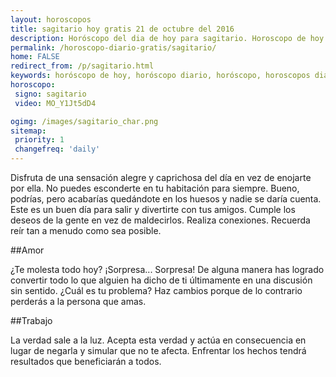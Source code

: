 ```yaml
---
layout: horoscopos
title: sagitario hoy gratis 21 de octubre del 2016 
description: Horóscopo del dia de hoy para sagitario. Horoscopo de hoy 21 de octubre del 2016. Las predicciones de amor, trabajo, vida personal gratis.
permalink: /horoscopo-diario-gratis/sagitario/
home: FALSE
redirect_from: /p/sagitario.html
keywords: horóscopo de hoy, horóscopo diario, horóscopo, horoscopos diarios gratis del dia de hoy, horóscopo diario gratis,horóscopo 2016, horóscopo esperanza gracia, horoscopo sagitario hoy, horoscop, horóscopos gratis, horoscopo sagitario, horoscopo sagitario 2016, Tarot, Astrologia, Zodíaco, sagitario, horoscopo gratis
horoscopo:
 signo: sagitario
 video: MO_Y1Jt5dD4

ogimg: /images/sagitario_char.png
sitemap:
 priority: 1
 changefreq: 'daily'
---
```



Disfruta de una sensación alegre y caprichosa del día en vez de enojarte por ella. No puedes esconderte en tu habitación para siempre. Bueno, podrías, pero acabarías quedándote en los huesos y nadie se daría cuenta. Este es un buen día para salir y divertirte con tus amigos. Cumple los deseos de la gente en vez de maldecirlos. Realiza conexiones. Recuerda reír tan a menudo como sea posible.

##Amor

¿Te molesta todo hoy? ¡Sorpresa... Sorpresa! De alguna manera has logrado convertir todo lo que alguien ha dicho de ti últimamente en una discusión sin sentido. ¿Cuál es tu problema? Haz cambios porque de lo contrario perderás a la persona que amas.

##Trabajo

La verdad sale a la luz. Acepta esta verdad y actúa en consecuencia en lugar de negarla y simular que no te afecta. Enfrentar los hechos tendrá resultados que beneficiarán a todos.